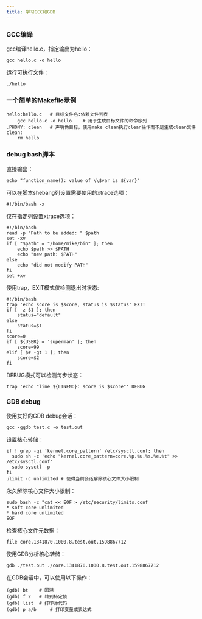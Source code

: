 ```yaml
---
title: 学习GCC和GDB
---
```


### GCC编译

gcc编译hello.c，指定输出为hello：
```
gcc hello.c -o hello
```
运行可执行文件：
```
./hello
```

### 一个简单的Makefile示例

```
hello:hello.c   # 目标文件名:依赖文件列表
	gcc hello.c -o hello	# 用于生成目标文件的命令序列
.PHONY: clean   # 声明伪目标，使用make clean执行clean操作而不是生成clean文件
clean:
	rm hello
```

### debug bash脚本

直接输出：
```
echo "function_name(): value of \\$var is ${var}"
```
可以在脚本shebang列设置需要使用的xtrace选项：
```
#!/bin/bash -x
```
仅在指定列设置xtrace选项：
```
#!/bin/bash
read -p "Path to be added: " $path
set -xv
if [ "$path" = "/home/mike/bin" ]; then
	echo $path >> $PATH
	echo "new path: $PATH"
else
	echo "did not modify PATH"
fi
set +xv
```
使用trap，EXIT模式仅检测退出时状态:
```
#!/bin/bash
trap 'echo score is $score, status is $status' EXIT
if [ -z $1 ]; then
	status="default"
else
	status=$1
fi
score=0
if [ ${USER} = 'superman' ]; then
	score=99
elif [ $# -gt 1 ]; then
	score=$2
fi
```
DEBUG模式可以检测每步状态：
```
trap 'echo "line ${LINENO}: score is $score"' DEBUG
```

### GDB debug

使用友好的GDB debug会话：
```
gcc -ggdb test.c -o test.out
```
设置核心转储：
```
if ! grep -qi 'kernel.core_pattern' /etc/sysctl.conf; then
  sudo sh -c 'echo "kernel.core_pattern=core.%p.%u.%s.%e.%t" >> /etc/sysctl.conf'
  sudo sysctl -p
fi
ulimit -c unlimited # 使得当前会话解除核心文件大小限制
```
永久解除核心文件大小限制：
```
sudo bash -c "cat << EOF > /etc/security/limits.conf
* soft core unlimited
* hard core unlimited
EOF
```
检查核心文件元数据：
```
file core.1341870.1000.8.test.out.1598867712
```
使用GDB分析核心转储：
```
gdb ./test.out ./core.1341870.1000.8.test.out.1598867712
```
在GDB会话中，可以使用以下操作：
```
(gdb) bt	# 回溯
(gdb) f 2	# 转到特定帧
(gdb) list 	# 打印源代码
(gdb) p a/b 	# 打印变量或表达式
```